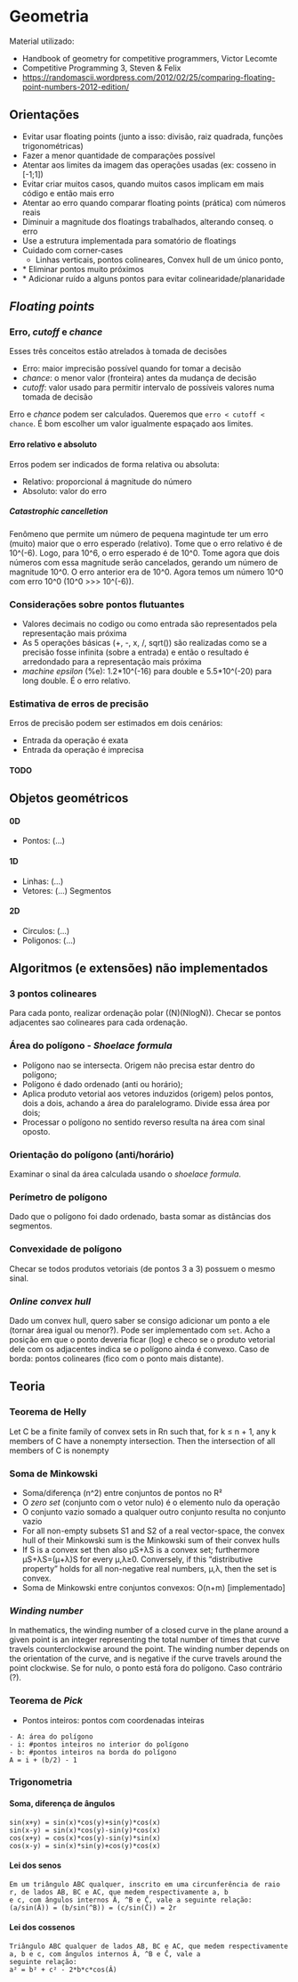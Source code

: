 # Geometria
Material utilizado:
- Handbook of geometry for competitive programmers, Victor Lecomte
- Competitive Programming 3, Steven & Felix
- https://randomascii.wordpress.com/2012/02/25/comparing-floating-point-numbers-2012-edition/
## Orientações
- Evitar usar floating points (junto a isso: divisão, raiz quadrada, funções trigonométricas)
- Fazer a menor quantidade de comparações possível
- Atentar aos limites da imagem das operações usadas (ex: cosseno in [-1;1])
- Evitar criar muitos casos, quando muitos casos implicam em mais código e então mais erro
- Atentar ao erro quando comparar floating points (prática) com números reais
- Diminuir a magnitude dos floatings trabalhados, alterando conseq. o erro
- Use a estrutura implementada para somatório de floatings
- Cuidado com corner-cases
  - Linhas verticais, pontos colineares, Convex hull de um único ponto, 
- \* Eliminar pontos muito próximos
- \* Adicionar ruído a alguns pontos para evitar colinearidade/planaridade

## *Floating points*
### Erro, *cutoff* e *chance*
Esses três conceitos estão atrelados à tomada de decisões
- Erro: maior imprecisão possível quando for tomar a decisão
- *chance*: o menor valor (fronteira) antes da mudança de decisão
- *cutoff*: valor usado para permitir intervalo de possíveis valores numa tomada de decisão

Erro e *chance* podem ser calculados. Queremos que `erro < cutoff < chance`. É bom escolher um valor igualmente espaçado aos limites.

#### Erro relativo e absoluto
Erros podem ser indicados de forma relativa ou absoluta:
- Relativo: proporcional á magnitude do número
- Absoluto: valor do erro

##### *Catastrophic cancelletion*
Fenômeno que permite um número de pequena magintude ter um erro (muito) maior que o erro esperado (relativo). Tome que o erro relativo é de 10^(-6). Logo, para 10^6, o erro esperado é de 10^0. Tome agora que dois números com essa magnitude serão cancelados, gerando um número de magnitude 10^0. O erro anterior era de 10^0. Agora temos um número 10^0 com erro 10^0 (10^0 >>> 10^(-6)).

### Considerações sobre pontos flutuantes
- Valores decimais no codigo ou como entrada são representados pela representação mais próxima
- As 5 operações básicas (+, -, x, /, sqrt()) são realizadas como se a precisão fosse infinita (sobre a entrada) e então o resultado é arredondado para a representação mais próxima
- *machine epsilon* (%e): 1.2\*10^(-16) para double e 5.5\*10^(-20) para long double. É o erro relativo.

### Estimativa de erros de precisão 
Erros de precisão podem ser estimados em dois cenários:
- Entrada da operação é exata
- Entrada da operação é imprecisa

#### TODO

## Objetos geométricos
#### 0D
- Pontos: (...)
#### 1D
- Linhas: (...)
- Vetores: (...)
Segmentos
#### 2D
- Circulos: (...)
- Poligonos: (...)

## Algoritmos (e extensões) não implementados
### 3 pontos colineares
Para cada ponto, realizar ordenação polar ((N)(NlogN)). Checar se pontos adjacentes sao colineares para cada ordenação.
### Área do polígono - *Shoelace formula*
- Polígono nao se intersecta. Origem não precisa estar dentro do polígono;
- Polígono é dado ordenado (anti ou horário);
- Aplica produto vetorial aos vetores induzidos (origem) pelos pontos, dois a dois, achando a área do paralelogramo. Divide essa área por dois;
- Processar o polígono no sentido reverso resulta na área com sinal oposto.
### Orientação do polígono (anti/horário)
Examinar o sinal da área calculada usando o *shoelace formula*.
### Perímetro de polígono
Dado que o polígono foi dado ordenado, basta somar as distâncias dos segmentos.
### Convexidade de polígono
Checar se todos produtos vetoriais (de pontos 3 a 3) possuem o mesmo sinal.
### *Online convex hull*
Dado um convex hull, quero saber se consigo adicionar um ponto a ele (tornar área igual ou menor?). Pode ser implementado com `set`. Acho a posição em que o ponto deveria ficar (log) e checo se o produto vetorial dele com os adjacentes indica se o polígono ainda é convexo. Caso de borda: pontos colineares (fico com o ponto mais distante).

## Teoria
### Teorema de Helly
Let C be a finite family of convex sets in Rn such that, for k ≤ n + 1, any k members of C have a nonempty intersection. Then the intersection of all members of C is nonempty
### Soma de Minkowski
- Soma/diferença (n^2) entre conjuntos de pontos no R²
- O *zero set* (conjunto com o vetor nulo) é o elemento nulo da operação
- O conjunto vazio somado a qualquer outro conjunto resulta no conjunto vazio
- For all non-empty subsets S1 and S2 of a real vector-space, the convex hull of their Minkowski sum is the Minkowski sum of their convex hulls
- If S is a convex set then also μS+λS is a convex set; furthermore μS+λS=(μ+λ)S for every μ,λ≥0. Conversely, if this “distributive property” holds for all non-negative real numbers, μ,λ, then the set is convex.
- Soma de Minkowski entre conjuntos convexos: O(n+m) [implementado]
### *Winding number*
In mathematics, the winding number of a closed curve in the plane around a given point is an integer representing the total number of times that curve travels counterclockwise around the point. The winding number depends on the orientation of the curve, and is negative if the curve travels around the point clockwise.
Se for nulo, o ponto está fora do polígono. Caso contrário (?).
### Teorema de *Pick*
- Pontos inteiros: pontos com coordenadas inteiras
```
- A: área do polígono
- i: #pontos inteiros no interior do polígono
- b: #pontos inteiros na borda do polígono
A = i + (b/2) - 1
```
### Trigonometria
#### Soma, diferença de ângulos
```
sin(x+y) = sin(x)*cos(y)+sin(y)*cos(x)
sin(x-y) = sin(x)*cos(y)-sin(y)*cos(x)
cos(x+y) = cos(x)*cos(y)-sin(y)*sin(x)
cos(x-y) = sin(x)*sin(y)+cos(y)*cos(x)
```
#### Lei dos senos
```
Em um triângulo ABC qualquer, inscrito em uma circunferência de raio r, de lados AB, BC e AC, que medem respectivamente a, b
e c, com ângulos internos Â, ^B e Ĉ, vale a seguinte relação:
(a/sin(Â)) = (b/sin(^B)) = (c/sin(Ĉ)) = 2r
```
#### Lei dos cossenos
```
Triângulo ABC qualquer de lados AB, BC e AC, que medem respectivamente a, b e c, com ângulos internos Â, ^B e Ĉ, vale a 
seguinte relação:
a² = b² + c² - 2*b*c*cos(Â)
```
